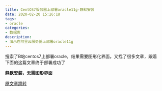 ```yaml
---
title: CentOS7服务器上部署oracle11g-静默安装
date: 2020-02-20 15:26:18
tags:
- oracle
categories:
- 数据库
description:
- 演示在阿里云服务器上部署oracle11g
---
```


<!--more-->
搜索了B站centos7上部署oracle，结果需要图形化界面，又找了很多文章，跟着下面的这篇文章终于部署成功了

<strong>静默安装，无需图形界面</strong>

<a href="https://yq.aliyun.com/articles/667322" target="_blank" rel="noopener noreferrer">原文章跳转</a>
